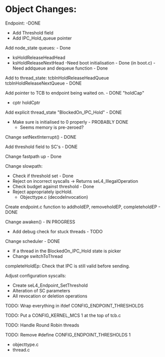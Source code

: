 # Object Changes:
Endpoint: -DONE
- Add Threshold field
- Add IPC_Hold_queue pointer



Add node_state queues: - Done
- ksHoldReleaseHeadHead
- ksHoldReleaseNextHead
-Need boot initialisation - Done (in boot.c)
-Need addqueue and dequeue function - Done

Add to thread_state: tcbInHoldReleaseHeadQueue tcbInHoldReleaseNextQueue - DONE

Add pointer to TCB to endpoint being waited on. - DONE "holdCap"
+ cptr holdCptr

Add explicit thread_state "BlockedOn_IPC_Hold" - DONE

- Make sure is initialised to 0 properly - PROBABLY DONE
    - Seems memory is pre-zeroed?

Change setNextInterrupt() - DONE

Add threshold field to SC's - DONE



Change fastpath up - Done


Change slowpath:
- Check if threshold set - Done
- Reject on incorrect syscalls -> Returns seL4_IllegalOperation
- Check budget against threshold - Done
- Reject appropriately ipcHold.
    * Objecttype.c  (decodeInvocation)

Create endpoint.c function to addholdEP, removeholdEP, completeholdEP - DONE

Change awaken() - IN PROGRESS
 - Add debug check for stuck threads - TODO

Change scheduler - DONE
 - If a thread in the BlockedOn_IPC_Hold state is picker 
 - Change switchToThread

completeHoldEp: Check that IPC is still valid before sending.

Adjust configuration syscalls:
- Create seL4\_Endpoint\_SetThreshold
- Alteration of SC parameters
- All revocation or deletion operations


TODO: Wrap everything in ifdef CONFIG_ENDPOINT_THRESHOLDS

TODO: Put a CONFIG_KERNEL_MCS 1 at the top of tcb.c

TODO: Handle Round Robin threads

TODO: Remove #define CONFIG_ENDPOINT_THRESHOLDS 1
 - objecttype.c
 - thread.c